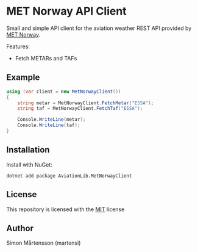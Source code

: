 # MET Norway API Client

Small and simple API client for the aviation weather REST API provided by [MET Norway](https://api.met.no/weatherapi/tafmetar/1.0/documentation#/).

Features:
 * Fetch METARs and TAFs

## Example
```csharp
using (var client = new MetNorwayClient())
{
	string metar = MetNorwayClient.FetchMetar("ESSA");
	string taf = MetNorwayClient.FetchTaf("ESSA");

	Console.WriteLine(metar);
	Console.WriteLine(taf);
}
```

## Installation
Install with NuGet:

```
dotnet add package AviationLib.MetNorwayClient
```

## License

This repository is licensed with the [MIT](LICENSE) license


## Author

Simon Mårtensson (martensi)
